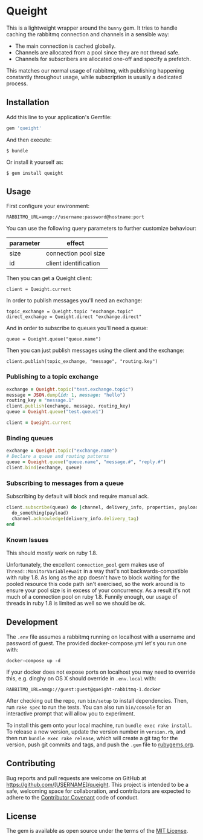 # Queight

This is a lightweight wrapper around the `bunny` gem. It tries to handle caching the rabbitmq connection and channels in a sensible way:

- The main connection is cached globally.
- Channels are allocated from a pool since they are not thread safe.
- Channels for subscribers are allocated one-off and specify a prefetch.

This matches our normal usage of rabbitmq, with publishing happening constantly throughout usage, while subscription is usually a dedicated process.

## Installation

Add this line to your application's Gemfile:

```ruby
gem 'queight'
```

And then execute:

    $ bundle

Or install it yourself as:

    $ gem install queight

## Usage

First configure your environment:

    RABBITMQ_URL=amqp://username:password@hostname:port

You can use the following query parameters to further customize behaviour:

| parameter | effect                |
| --------- | --------------------- |
| size      | connection pool size  |
| id        | client identification |

Then you can get a Queight client:

    client = Queight.current

In order to publish messages you'll need an exchange:

    topic_exchange = Queight.topic "exchange.topic"
    direct_exchange = Queight.direct "exchange.direct"

And in order to subscribe to queues you'll need a queue:

    queue = Queight.queue("queue.name")

Then you can just publish messages using the client and the exchange:

    client.publish(topic_exchange, "message", "routing.key")

### Publishing to a topic exchange

```ruby
exchange = Queight.topic("test.exchange.topic")
message = JSON.dump(id: 1, message: "hello")
routing_key = "message.1"
client.publish(exchange, message, routing_key)
queue = Queight.queue("test.queue1")

client = Queight.current
```

### Binding queues

```ruby
exchange = Queight.topic("exchange.name")
# Declare a queue and routing patterns
queue = Queight.queue("queue.name", "message.#", "reply.#")
client.bind(exchange, queue)
```

### Subscribing to messages from a queue

Subscribing by default will block and require manual ack.

``` ruby
client.subscribe(queue) do |channel, delivery_info, properties, payload|
  do_something(payload)
  channel.acknowledge(delivery_info.delivery_tag)
end
```

### Known Issues

This should *mostly* work on ruby 1.8.

Unfortunately, the excellent `connection_pool` gem makes use of `Thread::MonitorVariable#wait` in a way that's not backwards-compatible with ruby 1.8. As long as the app doesn't have to block waiting for the pooled resource this code path isn't exercised, so the work around is to ensure your pool size is in excess of your concurrency. As a result it's not much of a connection pool on ruby 1.8. Funnily enough, our usage of threads in ruby 1.8 is limited as well so we should be ok.

## Development

The `.env` file assumes a rabbitmq running on localhost with a username and password of guest. The provided docker-compose.yml let's you run one with:

    docker-compose up -d

If your docker does not expose ports on localhost you may need to override this, e.g. dinghy on OS X should override in `.env.local` with:

    RABBITMQ_URL=amqp://guest:guest@queight-rabbitmq-1.docker

After checking out the repo, run `bin/setup` to install dependencies. Then, run `rake spec` to run the tests. You can also run `bin/console` for an interactive prompt that will allow you to experiment.

To install this gem onto your local machine, run `bundle exec rake install`. To release a new version, update the version number in `version.rb`, and then run `bundle exec rake release`, which will create a git tag for the version, push git commits and tags, and push the `.gem` file to [rubygems.org](https://rubygems.org).

## Contributing

Bug reports and pull requests are welcome on GitHub at https://github.com/[USERNAME]/queight. This project is intended to be a safe, welcoming space for collaboration, and contributors are expected to adhere to the [Contributor Covenant](contributor-covenant.org) code of conduct.


## License

The gem is available as open source under the terms of the [MIT License](http://opensource.org/licenses/MIT).

